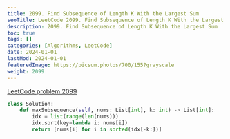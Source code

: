 ```yaml
---
title: 2099. Find Subsequence of Length K With the Largest Sum
seoTitle: LeetCode 2099. Find Subsequence of Length K With the Largest Sum | Python solution and explanation
description: 2099. Find Subsequence of Length K With the Largest Sum
toc: true
tags: []
categories: [Algorithms, LeetCode]
date: 2024-01-01
lastMod: 2024-01-01
featuredImage: https://picsum.photos/700/155?grayscale
weight: 2099
---
```


[LeetCode problem 2099](https://leetcode.com/problems/find-subsequence-of-length-k-with-the-largest-sum/)

```python
class Solution:
    def maxSubsequence(self, nums: List[int], k: int) -> List[int]:
        idx = list(range(len(nums)))
        idx.sort(key=lambda i: nums[i])
        return [nums[i] for i in sorted(idx[-k:])]

```
